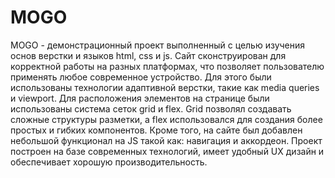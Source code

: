 # MOGO


MOGO - демонстрационный проект выполненный c целью изучения основ верстки и языков html, css и js. Сайт сконструирован для корректной работы на разных платформах, что позволяет пользователю применять любое современное устройство. Для этого были использованы технологии адаптивной верстки, такие как media queries и viewport. Для расположения элементов на странице были использованы система сеток grid и flex. Grid позволял создавать сложные структуры разметки, а flex использовался для создания более простых и гибких компонентов. Кроме того, на сайте был добавлен небольшой функционал на JS такой как: навигация и аккордеон. Проект построен на базе современных технологий, имеет удобный UX дизайн и обеспечивает хорошую производительность.
